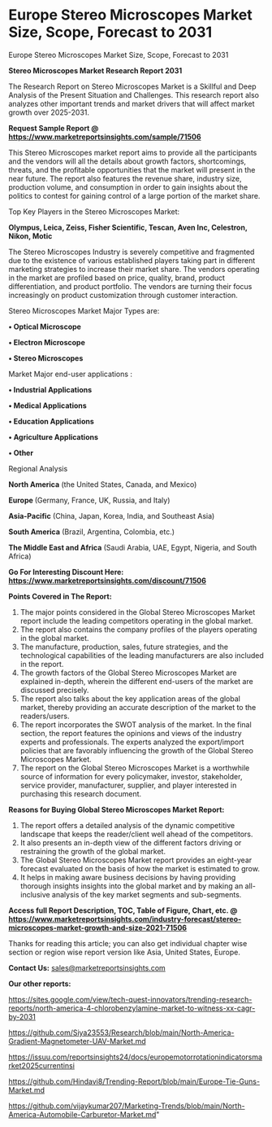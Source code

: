 # Europe Stereo Microscopes Market Size, Scope, Forecast to 2031
Europe Stereo Microscopes Market Size, Scope, Forecast to 2031

<strong>Stereo Microscopes Market Research Report 2031</strong>

The Research Report on Stereo Microscopes Market is a Skillful and Deep Analysis of the Present Situation and Challenges. This research report also analyzes other important trends and market drivers that will affect market growth over 2025-2031.

<strong>Request Sample Report @ <a href=https://www.marketreportsinsights.com/sample/71506>https://www.marketreportsinsights.com/sample/71506</a></strong>

This Stereo Microscopes market report aims to provide all the participants and the vendors will all the details about growth factors, shortcomings, threats, and the profitable opportunities that the market will present in the near future. The report also features the revenue share, industry size, production volume, and consumption in order to gain insights about the politics to contest for gaining control of a large portion of the market share.

Top Key Players in the Stereo Microscopes Market:

<strong>Olympus, Leica, Zeiss, Fisher Scientific, Tescan, Aven Inc, Celestron, Nikon, Motic</strong>

The Stereo Microscopes Industry is severely competitive and fragmented due to the existence of various established players taking part in different marketing strategies to increase their market share. The vendors operating in the market are profiled based on price, quality, brand, product differentiation, and product portfolio. The vendors are turning their focus increasingly on product customization through customer interaction.

Stereo Microscopes Market Major Types are:

<strong>• Optical Microscope

• Electron Microscope

• Stereo Microscopes</strong>

Market Major end-user applications :

<strong>• Industrial Applications

• Medical Applications

• Education Applications

• Agriculture Applications

• Other</strong>

Regional Analysis

</u><strong><b>North America</b></strong> (the United States, Canada, and Mexico)

<strong><b>Europe </b></strong>(Germany, France, UK, Russia, and Italy)

<strong><b>Asia-Pacific</b></strong> (China, Japan, Korea, India, and Southeast Asia)

<strong><b>South America</b></strong> (Brazil, Argentina, Colombia, etc.)

<strong><b>The Middle East and Africa</b></strong> (Saudi Arabia, UAE, Egypt, Nigeria, and South Africa)

<strong>Go For Interesting Discount Here: <a href=https://www.marketreportsinsights.com/discount/71506>https://www.marketreportsinsights.com/discount/71506</a></strong>

<strong>Points Covered in The Report:</strong>
<ol>
  <li>The major points considered in the Global Stereo Microscopes Market report include the leading competitors operating in the global market.</li>
  <li>The report also contains the company profiles of the players operating in the global market.</li>
  <li>The manufacture, production, sales, future strategies, and the technological capabilities of the leading manufacturers are also included in the report.</li>
  <li>The growth factors of the Global Stereo Microscopes Market are explained in-depth, wherein the different end-users of the market are discussed precisely.</li>
  <li>The report also talks about the key application areas of the global market, thereby providing an accurate description of the market to the readers/users.</li>
  <li>The report incorporates the SWOT analysis of the market. In the final section, the report features the opinions and views of the industry experts and professionals. The experts analyzed the export/import policies that are favorably influencing the growth of the Global Stereo Microscopes Market.</li>
  <li>The report on the Global Stereo Microscopes Market is a worthwhile source of information for every policymaker, investor, stakeholder, service provider, manufacturer, supplier, and player interested in purchasing this research document.</li>
</ol>
<strong>Reasons for Buying Global Stereo Microscopes Market Report:</strong>

<ol>
  <li>The report offers a detailed analysis of the dynamic competitive landscape that keeps the reader/client well ahead of the competitors.</li>
  <li>It also presents an in-depth view of the different factors driving or restraining the growth of the global market.</li>
  <li>The Global Stereo Microscopes Market report provides an eight-year forecast evaluated on the basis of how the market is estimated to grow.</li>
  <li>It helps in making aware business decisions by having providing thorough insights insights into the global market and by making an all-inclusive analysis of the key market segments and sub-segments.</li>
</ol>
<strong>Access full Report Description, TOC, Table of Figure, Chart, etc. @ <a href=https://www.marketreportsinsights.com/industry-forecast/stereo-microscopes-market-growth-and-size-2021-71506>https://www.marketreportsinsights.com/industry-forecast/stereo-microscopes-market-growth-and-size-2021-71506</a></strong>


Thanks for reading this article; you can also get individual chapter wise section or region wise report version like Asia, United States, Europe.

<strong>Contact Us:</strong>
sales@marketreportsinsights.com

<strong>Our other reports:</strong>

<a href=https://sites.google.com/view/tech-quest-innovators/trending-research-reports/north-america-4-chlorobenzylamine-market-to-witness-xx-cagr-by-2031>https://sites.google.com/view/tech-quest-innovators/trending-research-reports/north-america-4-chlorobenzylamine-market-to-witness-xx-cagr-by-2031</a>

<a href=https://github.com/Siya23553/Research/blob/main/North-America-Gradient-Magnetometer-UAV-Market.md>https://github.com/Siya23553/Research/blob/main/North-America-Gradient-Magnetometer-UAV-Market.md</a>

<a href=https://issuu.com/reportsinsights24/docs/europemotorrotationindicatorsmarket2025currentinsi>https://issuu.com/reportsinsights24/docs/europemotorrotationindicatorsmarket2025currentinsi</a>

<a href=https://github.com/Hindavi8/Trending-Report/blob/main/Europe-Tie-Guns-Market.md>https://github.com/Hindavi8/Trending-Report/blob/main/Europe-Tie-Guns-Market.md</a>

<a href=https://github.com/vijaykumar207/Marketing-Trends/blob/main/North-America-Automobile-Carburetor-Market.md>https://github.com/vijaykumar207/Marketing-Trends/blob/main/North-America-Automobile-Carburetor-Market.md</a>"
